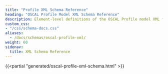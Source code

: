 ```yaml
---
title: "Profile XML Schema Reference"
heading: "OSCAL Profile Model XML Schema Reference"
description: Element-level definitions of the OSCAL Profile model XML format.
custom_css:
- "/css/schema-docs.css"
aliases:
  - /docs/schemas/oscal-profile-xml/
weight: 60
sidenav:
  title: XML Schema Reference
---
```


{{<partial "generated/oscal-profile-xml-schema.html" >}}
